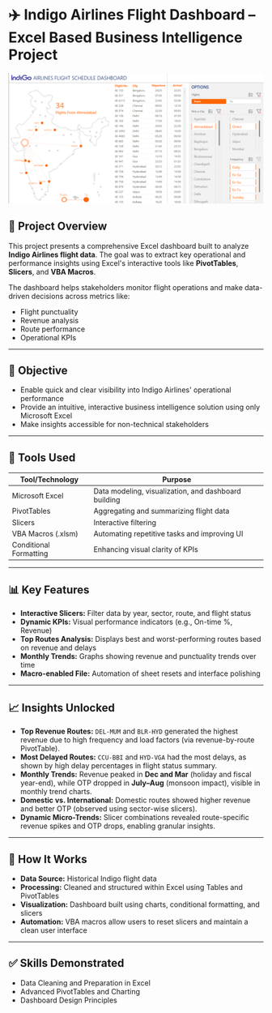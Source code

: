 # ✈️ Indigo Airlines Flight Dashboard – Excel Based Business Intelligence Project

![Dashboard Preview](Airlines-Dashboard.png)

## 📌 Project Overview

This project presents a comprehensive Excel dashboard built to analyze **Indigo Airlines flight data**. The goal was to extract key operational and performance insights using Excel's interactive tools like **PivotTables**, **Slicers**, and **VBA Macros**.

The dashboard helps stakeholders monitor flight operations and make data-driven decisions across metrics like:

- Flight punctuality  
- Revenue analysis  
- Route performance  
- Operational KPIs  

---

## 🎯 Objective

- Enable quick and clear visibility into Indigo Airlines' operational performance  
- Provide an intuitive, interactive business intelligence solution using only Microsoft Excel  
- Make insights accessible for non-technical stakeholders  

---

## 🧰 Tools Used

| Tool/Technology        | Purpose                                                  |
|------------------------|----------------------------------------------------------|
| Microsoft Excel        | Data modeling, visualization, and dashboard building     |
| PivotTables            | Aggregating and summarizing flight data                  |
| Slicers                | Interactive filtering                                    |
| VBA Macros (.xlsm)     | Automating repetitive tasks and improving UI             |
| Conditional Formatting | Enhancing visual clarity of KPIs                         |

---

## 📊 Key Features

- **Interactive Slicers:** Filter data by year, sector, route, and flight status  
- **Dynamic KPIs:** Visual performance indicators (e.g., On-time %, Revenue)  
- **Top Routes Analysis:** Displays best and worst-performing routes based on revenue and delays  
- **Monthly Trends:** Graphs showing revenue and punctuality trends over time  
- **Macro-enabled File:** Automation of sheet resets and interface polishing  

---

## 📈 Insights Unlocked

- **Top Revenue Routes:** `DEL-MUM` and `BLR-HYD` generated the highest revenue due to high frequency and load factors (via revenue-by-route PivotTable).  
- **Most Delayed Routes:** `CCU-BBI` and `HYD-VGA` had the most delays, as shown by high delay percentages in flight status summary.  
- **Monthly Trends:** Revenue peaked in **Dec and Mar** (holiday and fiscal year-end), while OTP dropped in **July–Aug** (monsoon impact), visible in monthly trend charts.  
- **Domestic vs. International:** Domestic routes showed higher revenue and better OTP (observed using sector-wise slicers).  
- **Dynamic Micro-Trends:** Slicer combinations revealed route-specific revenue spikes and OTP drops, enabling granular insights.  

---

## 🧩 How It Works

- **Data Source:** Historical Indigo flight data  
- **Processing:** Cleaned and structured within Excel using Tables and PivotTables  
- **Visualization:** Dashboard built using charts, conditional formatting, and slicers  
- **Automation:** VBA macros allow users to reset slicers and maintain a clean user interface  

---

## ✅ Skills Demonstrated

- Data Cleaning and Preparation in Excel  
- Advanced PivotTables and Charting  
- Dashboard Design Principles  
